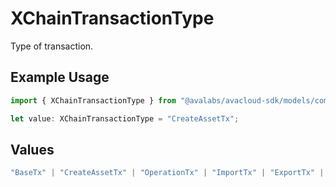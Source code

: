 # XChainTransactionType

Type of transaction.

## Example Usage

```typescript
import { XChainTransactionType } from "@avalabs/avacloud-sdk/models/components";

let value: XChainTransactionType = "CreateAssetTx";
```

## Values

```typescript
"BaseTx" | "CreateAssetTx" | "OperationTx" | "ImportTx" | "ExportTx" | "UNKNOWN"
```